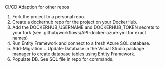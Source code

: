 CI/CD Adaption for other repos

1. Fork the project to a personal repo.
2. Create a dockerhub repo for the project on your DockerHub. 
3. Add the DOCKERHUB_USERNAME and DOCKERHUB_TOKEN secrets to your fork (see .github/workflows/API-docker-azure.yml for exact names)
4. Run Entity Framework and connect to a fresh Azure SQL database.
5. Add-Migration + Update-Database in the Visual Studio package manager to create database tables using Entity Framework.
6. Populate DB. See SQL file in repo for commands. 
